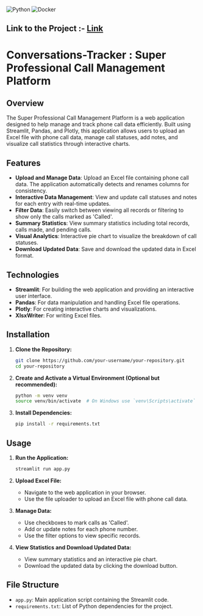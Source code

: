 ![Python](https://img.shields.io/badge/python-3670A0?style=for-the-badge&logo=python&logoColor=ffdd54) ![Docker](https://img.shields.io/badge/docker-%230db7ed.svg?style=for-the-badge&logo=docker&logoColor=white)

## Link to the Project :- [Link](https://conversations-tracker.onrender.com)

# Conversations-Tracker :  Super Professional Call Management Platform

## Overview

The Super Professional Call Management Platform is a web application designed to help manage and track phone call data efficiently. Built using Streamlit, Pandas, and Plotly, this application allows users to upload an Excel file with phone call data, manage call statuses, add notes, and visualize call statistics through interactive charts.

## Features

- **Upload and Manage Data**: Upload an Excel file containing phone call data. The application automatically detects and renames columns for consistency.
- **Interactive Data Management**: View and update call statuses and notes for each entry with real-time updates.
- **Filter Data**: Easily switch between viewing all records or filtering to show only the calls marked as 'Called'.
- **Summary Statistics**: View summary statistics including total records, calls made, and pending calls.
- **Visual Analytics**: Interactive pie chart to visualize the breakdown of call statuses.
- **Download Updated Data**: Save and download the updated data in Excel format.

## Technologies

- **Streamlit**: For building the web application and providing an interactive user interface.
- **Pandas**: For data manipulation and handling Excel file operations.
- **Plotly**: For creating interactive charts and visualizations.
- **XlsxWriter**: For writing Excel files.

## Installation

1. **Clone the Repository:**

    ```bash
    git clone https://github.com/your-username/your-repository.git
    cd your-repository
    ```

2. **Create and Activate a Virtual Environment (Optional but recommended):**

    ```bash
    python -m venv venv
    source venv/bin/activate  # On Windows use `venv\Scripts\activate`
    ```

3. **Install Dependencies:**

    ```bash
    pip install -r requirements.txt
    ```

## Usage

1. **Run the Application:**

    ```bash
    streamlit run app.py
    ```

2. **Upload Excel File:**
   - Navigate to the web application in your browser.
   - Use the file uploader to upload an Excel file with phone call data.

3. **Manage Data:**
   - Use checkboxes to mark calls as 'Called'.
   - Add or update notes for each phone number.
   - Use the filter options to view specific records.

4. **View Statistics and Download Updated Data:**
   - View summary statistics and an interactive pie chart.
   - Download the updated data by clicking the download button.

## File Structure

- `app.py`: Main application script containing the Streamlit code.
- `requirements.txt`: List of Python dependencies for the project.

